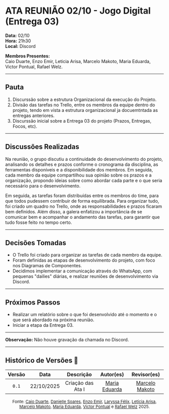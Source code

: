 # ATA REUNIÃO 02/10 - Jogo Digital (Entrega 03)

**Data:** 02/10  
 **Hora:** 21h30  
 **Local:** Discord

**Membros Presentes:**  
 Caio Duarte, Enzo Emir, Leticia Arisa, Marcelo Makoto, Maria Eduarda, Victor Pontual, Rafael Welz.

---

## **Pauta**

1. Discurssão sobre a estrutura Organizacional da execução do Projeto.  
2. Divisão das tarefas no Trello, entre os membros da equipe dentro do projeto, tendo em vista a estrutura organizacional ja docuemtntada as entregas anteriores.
3. Discurssão inicial sobre a Entrega 03 do projeto (Prazos, Entregas, Focos, etc).

---

## **Discussões Realizadas**

Na reunião, o grupo discutiu a continuidade do desenvolvimento do projeto, analisando os detalhes e prazos conforme o cronograma da disciplina, as ferramentas disponíveis e a disponibilidade dos membros. Em seguida, cada membro da equipe compartilhou sua opinião sobre os prazos e a organização, propondo ideias sobre como abordar cada parte e o que seria necessário para o desenvolvimento.

Em seguida, as tarefas foram distribuídas entre os membros do time, para que todos pudessem contribuir de forma equilibrada. Para organizar tudo, foi criado um quadro no Trello, onde as responsabilidades e prazos ficaram bem definidos. Além disso, a galera enfatizou a importância de se comunicar bem e acompanhar o andamento das tarefas, para garantir que tudo fosse feito no tempo certo.

---

## **Decisões Tomadas**

- O Trello foi criado para organizar as tarefas de cada membro da equipe.
- Foram definidas as etapas de desenvolvimento do projeto, com foco nos Diagramas de Componentes.
- Decidimos implementar a comunicação através do WhatsApp, com pequenas "dailies" diárias, e realizar reuniões de desenvolvimento via Discord.

---

## **Próximos Passos**

- Realizar um relatório sobre o que foi desenvolvido até o momento e o que será abordado na próxima reunião.
- Iniciar a etapa da Entrega 03.

---

**Observação:** Não houve gravação da chamada no Discord.

---

## Histórico de Versões 📅

| Versão | Data | Descrição | Autor(es) | Revisor(es) |
| :--: | :--: | :--: | :--: | :--: |
| `0.1` | 22/10/2025 | Criação das Ata I | [Maria Eduarda](https://github.com/dudaa28) | [Marcelo Makoto](https://github.com/MM4k) |

<font size="2"><p style="text-align: center">Fonte: [Caio Duarte](https://github.com/caioduart3), [Danielle Soares](https://github.com/danielle-soaress), [Enzo Emir](https://github.com/EnzoEmir), [Laryssa Félix](https://github.com/felixlaryssa), [Letícia Arisa](https://github.com/Leticia-Arisa-K-Higa), [Marcelo Makoto](https://github.com/MM4k), [Maria Eduarda](https://github.com/dudaa28), [Victor Pontual](https://github.com/VictorPontual) e [Rafael Welz](https://github.com/RafaelSchadt) 2025.</p></font>